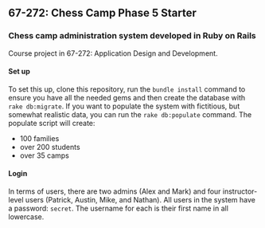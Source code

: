 ## 67-272: Chess Camp Phase 5 Starter ##

### Chess camp administration system developed in Ruby on Rails ###

Course project in 67-272: Application Design and Development. 

#### Set up ####
To set this up, clone this repository, run the `bundle install` command to ensure you have all the needed gems and then create the database with `rake db:migrate`.  If you want to populate the system with fictitious, but somewhat realistic data, you can run the `rake db:populate` command.  The populate script will create:
- 100 families
- over 200 students
- over 35 camps

#### Login ####
In terms of users, there are two admins (Alex and Mark) and four instructor-level users (Patrick, Austin, Mike, and Nathan). All users in the system have a password: `secret`. The username for each is their first name in all lowercase. 


